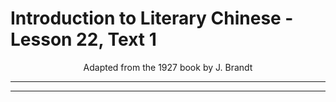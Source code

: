 # Introduction to Literary Chinese - Lesson 22, Text 1

<center>Adapted from the 1927 book by J. Brandt</center>

---

---

